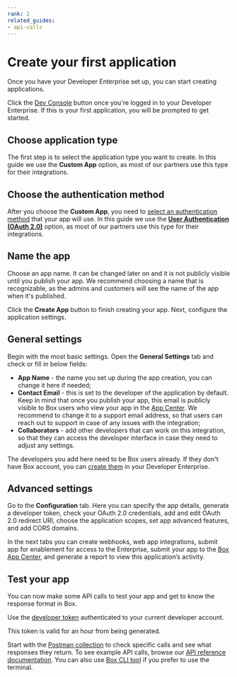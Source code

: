 ```yaml
---
rank: 2
related_guides:
- api-calls
---
```


# Create your first application

Once you have your Developer Enterprise set up, you can start creating applications.

Click the [Dev Console][console] button once you're logged in to
your Developer Enterprise.
If this is your first application, you will be prompted to get started.

## Choose application type

The first step is to select the application type you want to create.
In this guide we use the **Custom App** option, as most of our partners
use this type for their integrations.

## Choose the authentication method

After you choose the **Custom App**, you need to [select an authentication
method][auth] that your app will use. In this guide we use the
[**User Authentication (OAuth 2.0)**][oauth2] option, as most of our partners
use this type for their integrations.

## Name the app

Choose an app name. It can be changed later on and it is not publicly
visible until you publish your app. We recommend choosing a name that
is recognizable, as the admins and customers will see the name of
the app when it's published.

Click the **Create App** button to finish creating your app.
Next, configure the application settings.

## General settings

Begin with the most basic settings. Open the **General Settings** tab
and check or fill in below fields:

- **App Name** - the name you set up during the app creation, you can change it here if needed;
- **Contact Email** - this is set to the developer of the application by default. Keep in mind that once you publish your app, this email is publicly visible to Box users who view your app in the [App Center][app-center]. We recommend to change it to a support email address, so that users can reach out to support in case of any issues with the integration;
- **Collaborators** - add other developers that can work on this integration, so that they can access the developer interface in case they need to adjust any settings.

<Message type='notice'>

The developers you add here need to be Box users already. If they don't
have Box account, you can [create them][add-users] in your Developer Enterprise.

</Message>

## Advanced settings

Go to the **Configuration** tab. Here you can specify the app details,
generate a developer token, check your OAuth 2.0 credentials, add and
edit OAuth 2.0 redirect URI, choose the application scopes, set app advanced
features, and add CORS domains.

In the next tabs you can create webhooks, web app integrations,
submit app for enablement for access to the Enterprise, submit your app
to the [Box App Center][app-center], and generate a report to view this application’s
activity.

## Test your app

You can now make some API calls to test your app and get to know the
response format in Box.

Use the [developer token][dev-token] authenticated to your current developer account.

<Message type='warning'>

This token is valid for an hour from being generated.

</Message>

Start with the [Postman collection][postman-collection] to check
specific calls and see what responses they return.
To see example API calls, browse our [API reference documentation][api-ref].
You can also use [Box CLI tool][box-cli] if you prefer to use the terminal.

[console]: https://cloud.app.box.com/developers/console
[auth]: g://authentication/select
[oauth2]: g://authentication/oauth2
[app-center]: g://applications/app-center
[add-users]: https://support.box.com/hc/en-us/articles/360043694594-Add-Users
[app-center]: https://cloud.app.box.com/app-center
[dev-token]: g://authentication/tokens/developer-tokens/#create-developer-token
[postman-collection]: g://tooling/postman
[api-ref]: https://developer.box.com/reference/
[box-cli]: https://github.com/box/boxcli
